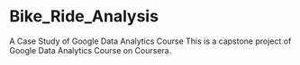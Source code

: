 # Bike_Ride_Analysis
A Case Study of Google Data Analytics Course
This is a capstone project of Google Data Analytics Course on Coursera. 
